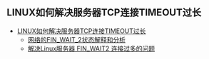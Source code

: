 ## LINUX如何解决服务器TCP连接TIMEOUT过长
- [LINUX如何解决服务器TCP连接TIMEOUT过长](https://blog.csdn.net/pan269/article/details/80332699)
    - [网络的FIN_WAIT_2状态解释和分析](https://www.cnblogs.com/langtianya/p/6648100.html)
    - [解决Linux服务器 FIN_WAIT2 连接过多的问题](https://blog.csdn.net/weixin_34356138/article/details/92308473)